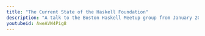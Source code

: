 ```yaml
---
title: "The Current State of the Haskell Foundation"
description: "A talk to the Boston Haskell Meetup group from January 2022 with a unique approach to the HF status update."
youtubeid: AweAVW4Pig8
---
```

